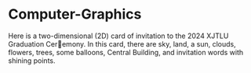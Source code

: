 # Computer-Graphics

Here is a two-dimensional (2D) card of invitation to the 2024 XJTLU Graduation Ceremony. In this card, there are sky, land, a sun, clouds, flowers, trees, some balloons,
Central Building, and invitation words with shining points.
